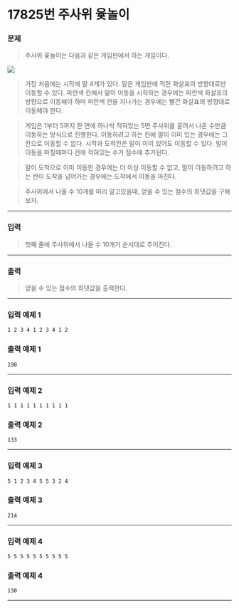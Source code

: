 # 17825번 주사위 윷놀이
### 문제
> 주사위 윷놀이는 다음과 같은 게임판에서 하는 게임이다.

![](https://upload.acmicpc.net/82043a7c-75ea-46cd-9eaa-10aee52c0fce/-/preview/)  

> 가장 처음에는 시작에 말 4개가 있다. 말은 게임판에 적힌 화살표의 방향대로만 이동할 수 있다. 파란색 칸에서 말이 이동을 시작하는 경우에는 파란색 화살표의 방향으로 이동해야 하며 파란색 칸을 지나가는 경우에는 빨간 화살표의 방향대로 이동해야 한다.

> 게임은 1부터 5까지 한 면에 하나씩 적혀있는 5면 주사위를 굴려서 나온 수만큼 이동하는 방식으로 진행한다. 이동하려고 하는 칸에 말이 이미 있는 경우에는 그 칸으로 이동할 수 없다. 시작과 도착칸은 말이 이미 있어도 이동할 수 있다. 말이 이동을 마칠때마다 칸에 적혀있는 수가 점수에 추가된다. 

> 말이 도착으로 이미 이동한 경우에는 더 이상 이동할 수 없고, 말이 이동하려고 하는 칸이 도착을 넘어가는 경우에는 도착에서 이동을 마친다.

> 주사위에서 나올 수 10개를 미리 알고있을때, 얻을 수 있는 점수의 최댓값을 구해보자.

---

### 입력
> 첫째 줄에 주사위에서 나올 수 10개가 순서대로 주어진다.  

---

### 출력
> 얻을 수 있는 점수의 최댓값을 출력한다.  

---

### 입력 예제 1
```
1 2 3 4 1 2 3 4 1 2
```

### 출력 예제 1
```
190
```

---

### 입력 예제 2
```
1 1 1 1 1 1 1 1 1 1
```

### 출력 예제 2
```
133
```

---

### 입력 예제 3
```
5 1 2 3 4 5 5 3 2 4
```

### 출력 예제 3
```
214
```

---

### 입력 예제 4
```
5 5 5 5 5 5 5 5 5 5
```

### 출력 예제 4
```
130
```

---